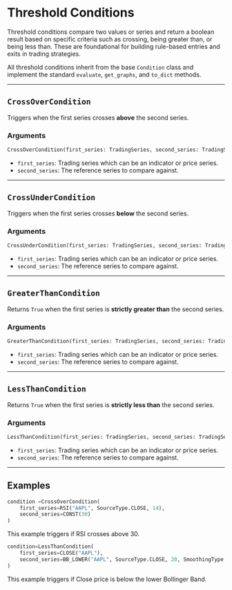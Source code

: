 
# Threshold Conditions

Threshold conditions compare two values or series and return a boolean result based on specific criteria such as crossing, being greater than, or being less than. These are foundational for building rule-based entries and exits in trading strategies.

All threshold conditions inherit from the base `Condition` class and implement the standard `evaluate`, `get_graphs`, and `to_dict` methods.

---

## `CrossOverCondition`

Triggers when the first series crosses **above** the second series.

### **Arguments**
```python
CrossOverCondition(first_series: TradingSeries, second_series: TradingSeries)
```

- `first_series`: Trading series which can be an indicator or price series.
- `second_series`: The reference series to compare against.

---

## `CrossUnderCondition`

Triggers when the first series crosses **below** the second series.

### **Arguments**
```python
CrossUnderCondition(first_series: TradingSeries, second_series: TradingSeries)
```

- `first_series`: Trading series which can be an indicator or price series.
- `second_series`: The reference series to compare against.

---

## `GreaterThanCondition`

Returns `True` when the first series is **strictly greater than** the second series.

### **Arguments**
```python
GreaterThanCondition(first_series: TradingSeries, second_series: TradingSeries)
```

- `first_series`: Trading series which can be an indicator or price series.
- `second_series`: The reference series to compare against.

---

## `LessThanCondition`

Returns `True` when the first series is **strictly less than** the second series.

### **Arguments**
```python
LessThanCondition(first_series: TradingSeries, second_series: TradingSeries)
```

- `first_series`: Trading series which can be an indicator or price series.
- `second_series`: The reference series to compare against.

---

## Examples

```python
condition =CrossOverCondition(
    first_series=RSI("AAPL", SourceType.CLOSE, 14),
    second_series=CONST(30)
)
```

This example triggers if RSI crosses above 30.

```python
condition=LessThanCondition(
    first_series=CLOSE("AAPL"),
    second_series=BB_LOWER("AAPL", SourceType.CLOSE, 20, SmoothingType.SMA, 2, 0)
)
```

This example triggers if Close price is below the lower Bollinger Band.